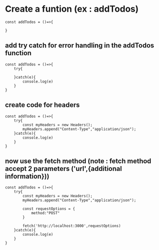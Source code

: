 # Create a funtion (ex : addTodos)
```
const addTodos = ()=>{
    
}
```
## add try catch for error handling in the addTodos function
```
const addTodos = ()=>{
    try{

    }catch(e){
        console.log(e)
    }
}
```
## create code for headers
```
const addTodos = ()=>{
    try{
        const myHeaders = new Headers();
        myHeaders.append("Content-Type","application/json");
    }catch(e){
        console.log(e)
    }
}
```
## now use the fetch method (note : fetch method accept 2 parameters ('url',{additional information}))
```
const addTodos = ()=>{
    try{
        const myHeaders = new Headers();
        myHeaders.append("Content-Type","application/json");

        const requestOptions = {
            method:"POST"
        }

        fetch('http://localhost:3000',requestOptions)
    }catch(e){
        console.log(e)
    }
}
```

